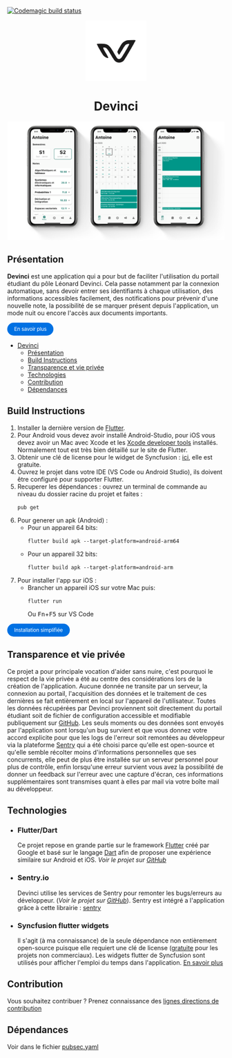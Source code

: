 [![Codemagic build status](https://api.codemagic.io/apps/5f1aaf9588aa90329c1b72a5/5f1aaf9588aa90329c1b72a4/status_badge.svg)](https://codemagic.io/apps/5f1aaf9588aa90329c1b72a5/5f1aaf9588aa90329c1b72a4/latest_build)
<p align="center">
  <a href="https://github.com/antoineraulin/devinci-app"><img src="assets/icon_blanc_a.png" height="140"></a>
</p>
<span align="center">

# Devinci

</span>

![3 captures d'écran de l'application Devinci](.github_data/devinci.png)

## Présentation

**Devinci** est une application qui a pour but de faciliter l'utilisation du portail étudiant du pôle Léonard Devinci. Cela passe notamment par la connexion automatique, sans devoir entrer ses identifiants à chaque utilisation, des informations accessibles facilement, des notifications pour prévenir d'une nouvelle note, la possibilité de se marquer présent depuis l'application, un mode nuit ou encore l'accès aux documents importants.

<a href="https://devinci.araulin.tech/" style="cursor: pointer;display: inline-block;text-align: center;white-space: nowrap;font-size: 12px;line-height: 1.17648;font-weight: 400;letter-spacing: -0.022em;min-width: 28px;padding-left: 16px;padding-right: 16px;padding-top: 8px;padding-bottom: 8px;border-radius: 18px;background: #0071e3;color: white;text-decoration: none;">En savoir plus</a>

- [Devinci](#devinci)
  - [Présentation](#présentation)
  - [Build Instructions](#build-instructions)
  - [Transparence et vie privée](#transparence-et-vie-privée)
  - [Technologies](#technologies)
  - [Contribution](#contribution)
  - [Dépendances](#dépendances)

## Build Instructions

1. Installer la dernière version de [Flutter](https://flutter.dev/docs/get-started/install).
2. Pour Android vous devez avoir installé Android-Studio, pour iOS vous devez avoir un Mac avec Xcode et les [Xcode developer tools](https://developer.apple.com/xcode/downloads/) installés. Normalement tout est très bien détaillé sur le site de Flutter.
3. Obtenir une clé de license pour le widget de Syncfusion : [ici](https://www.syncfusion.com/products/communitylicense), elle est gratuite.
4. Ouvrez le projet dans votre IDE (VS Code ou Android Studio), ils doivent être configuré pour supporter Flutter.
5. Recuperer les dépendances : ouvrez un terminal de commande au niveau du dossier racine du projet et faites :
    ```console
    pub get
    ```
6. Pour generer un apk (Android) : 
   - Pour un appareil 64 bits:
        ```console
        flutter build apk --target-platform=android-arm64
        ```
    - Pour un appareil 32 bits:
         ```console
        flutter build apk --target-platform=android-arm
        ``` 
7. Pour installer l'app sur iOS :
   - Brancher un appareil iOS sur votre Mac puis:
        ```console
        flutter run
        ```
        Ou <kbd>Fn</kbd>+<kbd>F5</kbd> sur VS Code

<a href="https://devinci.araulin.tech/beta.html" style="cursor: pointer;display: inline-block;text-align: center;white-space: nowrap;font-size: 12px;line-height: 1.17648;font-weight: 400;letter-spacing: -0.022em;min-width: 28px;padding-left: 16px;padding-right: 16px;padding-top: 8px;padding-bottom: 8px;border-radius: 18px;background: #0071e3;color: white;text-decoration: none;">Installation simplifiée</a>


## Transparence et vie privée

Ce projet a pour principale vocation d'aider sans nuire, c'est pourquoi le respect de la vie privée a été au centre des considérations lors de la création de l'application. Aucune donnée ne transite par un serveur, la connexion au portail, l'acquisition des données et le traitement de ces dernières se fait entièrement en local sur l'appareil de l'utilisateur. Toutes les données récupérées par Devinci proviennent soit directement du portail étudiant soit de fichier de configuration accessible et modifiable publiquement sur [GitHub](https://github.com/antoineraulin/devinci-app/tree/gh-pages). Les seuls moments ou des données sont envoyés par l'application sont lorsqu'un bug survient et que vous donnez votre accord explicite pour que les logs de l'erreur soit remontées au développeur via la plateforme [Sentry](https://sentry.io/) qui a été choisi parce qu'elle est open-source et qu'elle semble récolter moins d'informations personnelles que ses concurrents, elle peut de plus être installée sur un serveur personnel pour plus de contrôle, enfin lorsqu'une erreur survient vous avez la possibilité de donner un feedback sur l'erreur avec une capture d'écran, ces informations supplémentaires sont transmises quant à elles par mail via votre boîte mail au développeur.

## Technologies

- ### Flutter/Dart
  Ce projet repose en grande partie sur le framework [Flutter](https://flutter.dev/) créé par Google et basé sur le langage [Dart](https://dart.dev/) afin de proposer une expérience similaire sur Android et iOS. *Voir le projet sur [GitHub](https://github.com/flutter/flutter)*
- ### Sentry.io
  Devinci utilise les services de Sentry pour remonter les bugs/erreurs au développeur. (*Voir le projet sur [GitHub](https://github.com/getsentry/sentry)*). Sentry est intégré a l'application grâce à cette librairie : [sentry](https://pub.dev/packages/sentry)
- ### Syncfusion flutter widgets
  Il s'agit (à ma connaissance) de la seule dépendance non entièrement open-source puisque elle requiert une clé de license ([gratuite](https://www.syncfusion.com/products/communitylicense) pour les projets non commerciaux). Les widgets flutter de Syncfusion sont utilisés pour afficher l'emploi du temps dans l'application. [En savoir plus](https://www.syncfusion.com/flutter-widgets/flutter-calendar)

## Contribution

Vous souhaitez contribuer ? Prenez connaissance des [lignes directions de contribution](CONTRIBUTING.md)

## Dépendances

Voir dans le fichier [pubsec.yaml](https://github.com/antoineraulin/devinci-app/blob/master/pubspec.yaml)
